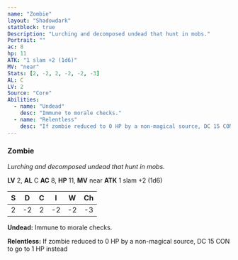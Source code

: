 ```yaml
---
name: "Zombie"
layout: "Shadowdark"
statblock: true
Description: "Lurching and decomposed undead that hunt in mobs."
Portrait: ""
ac: 8
hp: 11
ATK: "1 slam +2 (1d6)"
MV: "near"
Stats: [2, -2, 2, -2, -2, -3]
AL: C
LV: 2
Source: "Core"
Abilities:
  - name: "Undead"
    desc: "Immune to morale checks."
  - name: "Relentless"
    desc: "If zombie reduced to 0 HP by a non-magical source, DC 15 CON to go to 1 HP instead"
---
```


### Zombie

_Lurching and decomposed undead that hunt in mobs._

**LV** 2, **AL** C
**AC** 8, **HP** 11, **MV** near
**ATK** 1 slam +2 (1d6)

|  S  |  D  |  C  |  I  |  W  |  Ch  |
|:---:|:---:|:---:|:---:|:---:|:----:|
| 2 | -2 | 2 | -2 | -2 | -3 |

**Undead:** Immune to morale checks.

**Relentless:** If zombie reduced to 0 HP by a non-magical source, DC 15 CON to go to 1 HP instead


